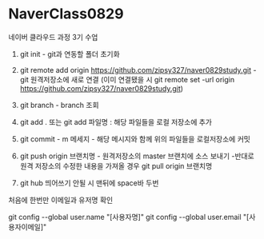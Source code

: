 # NaverClass0829
네이버 클라우드 과정 3기 수업 


1. git init - git과 연동할 폴더 초기화

2. git remote add origin https://github.com/zipsy327/naver0829study.git - git 원격저장소에 새로 연결 (이미 연결됐을 시 git remote set -url origin https://github.com/zipsy327/naver0829study.git)

3. git branch - branch 조회

4.  git add . 또는  git add 파일명 : 해당 파일들을 로컬 저장소에 추가

5.  git commit - m  메세지 - 해당 메시지와 함께 위의 파일들을 로컬저장소에 커밋

6. git push origin 브랜치명 - 원격저장소의 master 브랜치에 소스 보내기
  -반대로 원격 저장소의 수정한 내용을 가져올 경우
   git pull origin 브랜치명 
8. git hub 띄어쓰기 안될 시 맨뒤에 space바 두번

처음에 한번만 이메일과 유저명 확인

git config --global user.name "[사용자명]"
git config --global user.email "[사용자이메일]"

